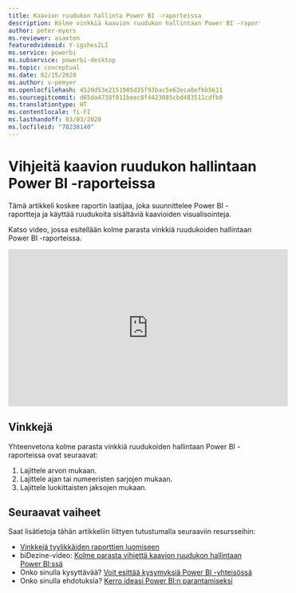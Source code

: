 ```yaml
---
title: Kaavion ruudukon hallinta Power BI -raporteissa
description: Kolme vinkkiä kaavion ruudukon hallintaan Power BI -raportin visualisoinneissa Power BI Desktopissa tai Power BI -palvelussa.
author: peter-myers
ms.reviewer: asaxton
featuredvideoid: Y-igshes2LI
ms.service: powerbi
ms.subservice: powerbi-desktop
ms.topic: conceptual
ms.date: 02/15/2020
ms.author: v-pemyer
ms.openlocfilehash: 4520d53e2151985d35f93bac5e62eca8efbb5611
ms.sourcegitcommit: d65da4738f011beec8f4423085cbd483511cdfb0
ms.translationtype: HT
ms.contentlocale: fi-FI
ms.lasthandoff: 03/03/2020
ms.locfileid: "78238140"
---
```

# <a name="tips-to-control-chart-gridlines-in-power-bi-reports"></a>Vihjeitä kaavion ruudukon hallintaan Power BI -raporteissa

Tämä artikkeli koskee raportin laatijaa, joka suunnittelee Power BI -raportteja ja käyttää ruudukoita sisältäviä kaavioiden visualisointeja.

Katso video, jossa esitellään kolme parasta vinkkiä ruudukoiden hallintaan Power BI -raporteissa.

<iframe width="560" height="315" src="https://www.youtube.com/embed/Y-igshes2LI" frameborder="0" allowfullscreen></iframe>

## <a name="tips"></a>Vinkkejä

Yhteenvetona kolme parasta vinkkiä ruudukoiden hallintaan Power BI -raporteissa ovat seuraavat:

1. Lajittele arvon mukaan.
1. Lajittele ajan tai numeeristen sarjojen mukaan.
1. Lajittele luokittaisten jaksojen mukaan.

## <a name="next-steps"></a>Seuraavat vaiheet

Saat lisätietoja tähän artikkeliin liittyen tutustumalla seuraaviin resursseihin:

- [Vinkkejä tyylikkäiden raporttien luomiseen](../power-bi-reports-tips-and-tricks-for-creating.md)
- biDezine-video: [Kolme parasta vihjettä kaavion ruudukon hallintaan Power BI:ssä](https://www.youtube.com/watch?v=Y-igshes2LI)
- Onko sinulla kysyttävää? [Voit esittää kysymyksiä Power BI -yhteisössä](https://community.powerbi.com/)
- Onko sinulla ehdotuksia? [Kerro ideasi Power BI:n parantamiseksi](https://ideas.powerbi.com)
